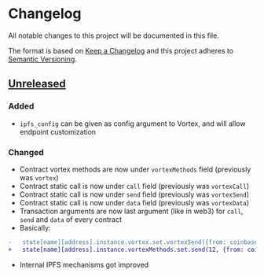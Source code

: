 # Changelog
All notable changes to this project will be documented in this file.

The format is based on [Keep a Changelog](http://keepachangelog.com/en/1.0.0/)
and this project adheres to [Semantic Versioning](http://semver.org/spec/v2.0.0.html).

## [Unreleased]
### Added
- `ipfs_config` can be given as config argument to Vortex, and will allow endpoint customization

### Changed
- Contract vortex methods are now under `vortexMethods` field (previously was `vortex`)
- Contract static call is now under `call` field (previously was `vortexCall`)
- Contract static call is now under `send` field (previously was `vortexSend`)
- Contract static call is now under `data` field (previously was `vortexData`)
- Transaction arguments are now last argument (like in web3) for `call`, `send` and `data` of every contract
- Basically:

```diff
-   state[name][address].instance.vortex.set.vortexSend({from: coinbase}, 12);
+   state[name][address].instance.vortexMethods.set.send(12, {from: coinbase});
```

- Internal IPFS mechanisms got improved

[Unreleased]: https://github.com/Horyus/vortex


